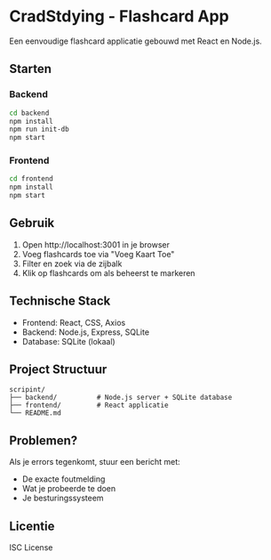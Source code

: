 # CradStdying - Flashcard App

Een eenvoudige flashcard applicatie gebouwd met React en Node.js.

## Starten

### Backend
```bash
cd backend
npm install
npm run init-db
npm start
```

### Frontend
```bash
cd frontend
npm install
npm start
```

## Gebruik

1. Open http://localhost:3001 in je browser
2. Voeg flashcards toe via "Voeg Kaart Toe"
3. Filter en zoek via de zijbalk
4. Klik op flashcards om als beheerst te markeren

## Technische Stack

- Frontend: React, CSS, Axios
- Backend: Node.js, Express, SQLite
- Database: SQLite (lokaal)

## Project Structuur

```
scripint/
├── backend/          # Node.js server + SQLite database
├── frontend/         # React applicatie
└── README.md
```

## Problemen?

Als je errors tegenkomt, stuur een bericht met:
- De exacte foutmelding
- Wat je probeerde te doen
- Je besturingssysteem

## Licentie

ISC License